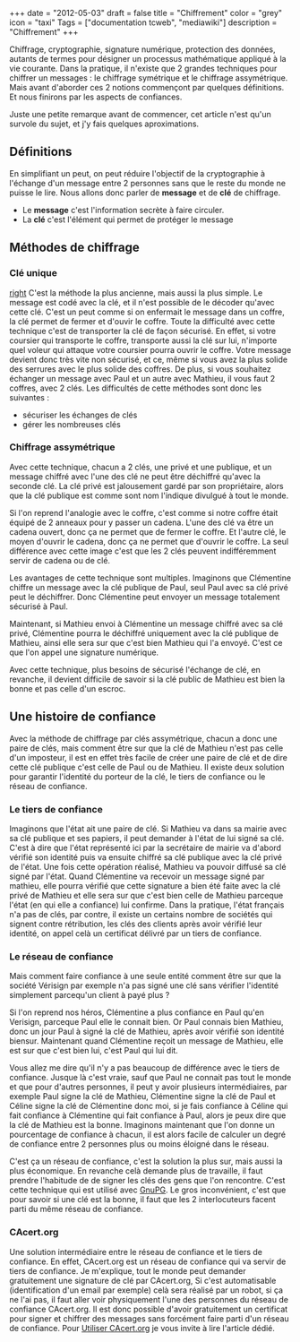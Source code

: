 +++
date = "2012-05-03"
draft = false
title = "Chiffrement"
color = "grey"
icon = "taxi"
Tags = ["documentation tcweb", "mediawiki"]
description = "Chiffrement"
+++

Chiffrage, cryptographie, signature numérique, protection des données,
autants de termes pour désigner un processus mathématique appliqué à la
vie courante. Dans la pratique, il n'existe que 2 grandes techniques
pour chiffrer un messages : le chiffrage symétrique et le chiffrage
assymétrique. Mais avant d'aborder ces 2 notions commençont par quelques
définitions. Et nous finirons par les aspects de confiances.

Juste une petite remarque avant de commencer, cet article n'est qu'un
survole du sujet, et j'y fais quelques aproximations.

Définitions
-----------

En simplifiant un peut, on peut réduire l'objectif de la cryptographie à
l'échange d'un message entre 2 personnes sans que le reste du monde ne
puisse le lire. Nous allons donc parler de **message** et de **clé** de
chiffrage.

-   Le **message** c'est l'information secrète à faire circuler.
-   La **clé** c'est l'élément qui permet de protéger le message

Méthodes de chiffrage
---------------------

### Clé unique

[right](image:Clé_unique.png "wikilink") C'est la méthode la plus
ancienne, mais aussi la plus simple. Le message est codé avec la clé, et
il n'est possible de le décoder qu'avec cette clé. C'est un peut comme
si on enfermait le message dans un coffre, la clé permet de fermer et
d'ouvir le coffre. Toute la difficulté avec cette technique c'est de
transporter la clé de façon sécurisé. En effet, si votre coursier qui
transporte le coffre, transporte aussi la clé sur lui, n'importe quel
voleur qui attaque votre coursier pourra ouvrir le coffre. Votre message
devient donc très vite non sécurisé, et ce, même si vous avez la plus
solide des serrures avec le plus solide des coffres. De plus, si vous
souhaitez échanger un message avec Paul et un autre avec Mathieu, il
vous faut 2 coffres, avec 2 clés. Les difficultés de cette méthodes sont
donc les suivantes :

-   sécuriser les échanges de clés
-   gérer les nombreuses clés

### Chiffrage assymétrique

Avec cette technique, chacun a 2 clés, une privé et une publique, et un
message chiffré avec l'une des clé ne peut être déchiffré qu'avec la
seconde clé. La clé privé est jalousement gardé par son propriétaire,
alors que la clé publique est comme sont nom l'indique divulgué à tout
le monde.

Si l'on reprend l'analogie avec le coffre, c'est comme si notre coffre
était équipé de 2 anneaux pour y passer un cadena. L'une des clé va être
un cadena ouvert, donc ça ne permet que de fermer le coffre. Et l'autre
clé, le moyen d'ouvrir le cadena, donc ça ne permet que d'ouvrir le
coffre. La seul différence avec cette image c'est que les 2 clés peuvent
indifféremment servir de cadena ou de clé.

Les avantages de cette technique sont multiples. Imaginons que
Clémentine chiffre un message avec la clé publique de Paul, seul Paul
avec sa clé privé peut le déchiffrer. Donc Clémentine peut envoyer un
message totalement sécurisé à Paul.

Maintenant, si Mathieu envoi à Clémentine un message chiffré avec sa clé
privé, Clémentine pourra le déchiffré uniquement avec la clé publique de
Mathieu, ainsi elle sera sur que c'est bien Mathieu qui l'a envoyé.
C'est ce que l'on appel une signature numérique.

Avec cette technique, plus besoins de sécurisé l'échange de clé, en
revanche, il devient difficile de savoir si la clé public de Mathieu est
bien la bonne et pas celle d'un escroc.

Une histoire de confiance
-------------------------

Avec la méthode de chiffrage par clés assymétrique, chacun a donc une
paire de clés, mais comment être sur que la clé de Mathieu n'est pas
celle d'un imposteur, il est en effet très facile de créer une paire de
clé et de dire cette clé publique c'est celle de Paul ou de Mathieu. Il
existe deux solution pour garantir l'identité du porteur de la clé, le
tiers de confiance ou le réseau de confiance.

### Le tiers de confiance

Imaginons que l'état ait une paire de clé. Si Mathieu va dans sa mairie
avec sa clé publique et ses papiers, il peut demander à l'état de lui
signé sa clé. C'est à dire que l'état représenté ici par la secrétaire
de mairie va d'abord vérifié son identité puis va ensuite chiffré sa clé
publique avec la clé privé de l'état. Une fois cette opération réalisé,
Mathieu va pouvoir diffusé sa clé signé par l'état. Quand Clémentine va
recevoir un message signé par mathieu, elle pourra vérifié que cette
signature a bien été faite avec la clé privé de Mathieu et elle sera sur
que c'est bien celle de Mathieu parceque l'état (en qui elle a
confiance) lui confirme. Dans la pratique, l'état français n'a pas de
clés, par contre, il existe un certains nombre de sociétés qui signent
contre rétribution, les clés des clients après avoir vérifié leur
identité, on appel celà un certificat délivré par un tiers de confiance.

### Le réseau de confiance

Mais comment faire confiance à une seule entité comment être sur que la
société Vérisign par exemple n'a pas signé une clé sans vérifier
l'identité simplement parcequ'un client à payé plus ?

Si l'on reprend nos héros, Clémentine a plus confiance en Paul qu'en
Verisign, parceque Paul elle le connait bien. Or Paul connais bien
Mathieu, donc un jour Paul à signé la clé de Mathieu, après avoir
vérifié son identité biensur. Maintenant quand Clémentine reçoit un
message de Mathieu, elle est sur que c'est bien lui, c'est Paul qui lui
dit.

Vous allez me dire qu'il n'y a pas beaucoup de différence avec le tiers
de confiance. Jusque là c'est vraie, sauf que Paul ne connait pas tout
le monde et que pour d'autres personnes, il peut y avoir plusieurs
intermédiaires, par exemple Paul signe la clé de Mathieu, Clémentine
signe la clé de Paul et Céline signe la clé de Clémentine donc moi, si
je fais confiance à Céline qui fait confiance à Clémentine qui fait
confiance à Paul, alors je peux dire que la clé de Mathieu est la bonne.
Imaginons maintenant que l'on donne un pourcentage de confiance à
chacun, il est alors facile de calculer un degré de confiance entre 2
personnes plus ou moins éloigné dans le réseau.

C'est ça un réseau de confiance, c'est la solution la plus sur, mais
aussi la plus économique. En revanche celà demande plus de travaille, il
faut prendre l'habitude de de signer les clés des gens que l'on
rencontre. C'est cette technique qui est utilisé avec
[GnuPG](/wiki/gnupg). Le gros inconvénient, c'est que pour savoir
si une clé est la bonne, il faut que les 2 interlocuteurs facent parti
du même réseau de confiance.

### CAcert.org

Une solution intermédiaire entre le réseau de confiance et le tiers de
confiance. En effet, CAcert.org est un réseau de confiance qui va servir
de tiers de confiance. Je m'explique, tout le monde peut demander
gratuitement une signature de clé par CAcert.org, Si c'est automatisable
(identification d'un email par exemple) celà sera réalisé par un robot,
si ça ne l'ai pas, il faut aller voir physiquement l'une des personnes
du réseau de confiance CAcert.org. Il est donc possible d'avoir
gratuitement un certificat pour signer et chiffrer des messages sans
forcément faire parti d'un réseau de confiance. Pour [Utiliser
CAcert.org](/wiki/utiliser-cacert-org) je vous invite à lire
l'article dédié.
